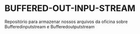 # BUFFERED-OUT-INPU-STREAM
Repositório para armazenar nossos arquivos da oficina sobre Bufferedinputstream e Bufferedoutputstream

